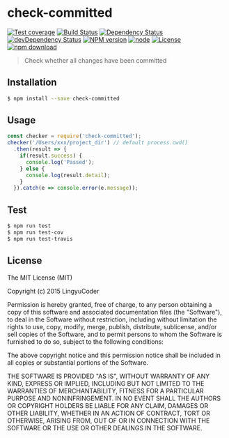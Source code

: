 # check-committed

[![Test coverage](https://img.shields.io/coveralls/LingyuCoder/check-committed.svg?style=flat-square)](https://coveralls.io/r/LingyuCoder/check-committed?branch=master)
[![Build Status](https://travis-ci.org/LingyuCoder/check-committed.png)](https://travis-ci.org/LingyuCoder/check-committed)
[![Dependency Status](https://david-dm.org/LingyuCoder/check-committed.svg)](https://david-dm.org/LingyuCoder/check-committed)
[![devDependency Status](https://david-dm.org/LingyuCoder/check-committed/dev-status.svg)](https://david-dm.org/LingyuCoder/check-committed#info=devDependencies)
[![NPM version](http://img.shields.io/npm/v/check-committed.svg?style=flat-square)](http://npmjs.org/package/check-committed)
[![node](https://img.shields.io/badge/node.js-%3E=_4.0-green.svg?style=flat-square)](http://nodejs.org/download/)
[![License](http://img.shields.io/npm/l/check-committed.svg?style=flat-square)](LICENSE)
[![npm download](https://img.shields.io/npm/dm/check-committed.svg?style=flat-square)](https://npmjs.org/package/check-committed)

> Check whether all changes have been committed

## Installation

```bash
$ npm install --save check-committed
```

## Usage

```javascript
const checker = require('check-committed');
checker('/Users/xxx/project_dir') // default process.cwd()
  .then(result => {
    if(result.success) {
      console.log('Passed');
    } else {
      console.log(result.detail);
    }
  }).catch(e => console.error(e.message));
```

## Test

```bash
$ npm run test
$ npm run test-cov
$ npm run test-travis
```

## License

The MIT License (MIT)

Copyright (c) 2015 LingyuCoder

Permission is hereby granted, free of charge, to any person obtaining a copy
of this software and associated documentation files (the "Software"), to deal
in the Software without restriction, including without limitation the rights
to use, copy, modify, merge, publish, distribute, sublicense, and/or sell
copies of the Software, and to permit persons to whom the Software is
furnished to do so, subject to the following conditions:

The above copyright notice and this permission notice shall be included in all
copies or substantial portions of the Software.

THE SOFTWARE IS PROVIDED "AS IS", WITHOUT WARRANTY OF ANY KIND, EXPRESS OR
IMPLIED, INCLUDING BUT NOT LIMITED TO THE WARRANTIES OF MERCHANTABILITY,
FITNESS FOR A PARTICULAR PURPOSE AND NONINFRINGEMENT. IN NO EVENT SHALL THE
AUTHORS OR COPYRIGHT HOLDERS BE LIABLE FOR ANY CLAIM, DAMAGES OR OTHER
LIABILITY, WHETHER IN AN ACTION OF CONTRACT, TORT OR OTHERWISE, ARISING FROM,
OUT OF OR IN CONNECTION WITH THE SOFTWARE OR THE USE OR OTHER DEALINGS IN THE
SOFTWARE.
